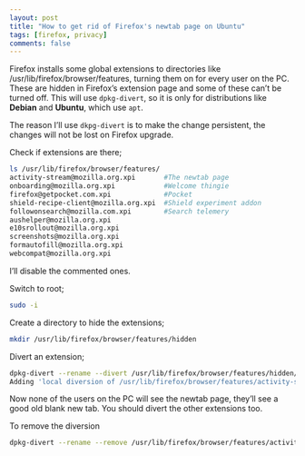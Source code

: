 ```yaml
---
layout: post
title: "How to get rid of Firefox's newtab page on Ubuntu"
tags: [firefox, privacy]
comments: false
---
```

Firefox installs some global extensions to directories like /usr/lib/firefox/browser/features, turning them on for every user on the PC. These are hidden in Firefox’s extension page and some of these can’t be turned off.
This will use `dpkg-divert`, so it is only for distributions like **Debian** and **Ubuntu**, which use `apt`.

The reason I’ll use `dkpg-divert` is to make the change persistent, the changes will not be lost on Firefox upgrade.

Check if extensions are there;
~~~sh
ls /usr/lib/firefox/browser/features/
activity-stream@mozilla.org.xpi       #The newtab page
onboarding@mozilla.org.xpi            #Welcome thingie
firefox@getpocket.com.xpi             #Pocket
shield-recipe-client@mozilla.org.xpi  #Shield experiment addon
followonsearch@mozilla.com.xpi        #Search telemery
aushelper@mozilla.org.xpi
e10srollout@mozilla.org.xpi
screenshots@mozilla.org.xpi
formautofill@mozilla.org.xpi
webcompat@mozilla.org.xpi
~~~
I’ll disable the commented ones.

Switch to root;
~~~sh
sudo -i
~~~
Create a directory to hide the extensions;
~~~sh
mkdir /usr/lib/firefox/browser/features/hidden
~~~
Divert an extension;
~~~sh
dpkg-divert --rename --divert /usr/lib/firefox/browser/features/hidden/activity-stream@mozilla.org.xpi --add /usr/lib/firefox/browser/features/activity-stream@mozilla.org.xpi
Adding 'local diversion of /usr/lib/firefox/browser/features/activity-stream@mozilla.org.xpi to /usr/lib/firefox/browser/features/hidden/activity-stream@mozilla.org.xpi'
~~~
Now none of the users on the PC will see the newtab page, they’ll see a good old blank new tab. You should divert the other extensions too.

To remove the diversion
~~~sh
dpkg-divert --rename --remove /usr/lib/firefox/browser/features/activity-stream@mozilla.org.xpi
~~~
